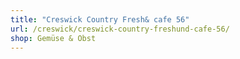```yaml
---
title: "Creswick Country Fresh& cafe 56"
url: /creswick/creswick-country-freshund-cafe-56/
shop: Gemüse & Obst
---
```

